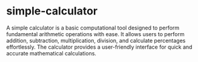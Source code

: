 # simple-calculator
A simple calculator is a basic computational tool designed to perform fundamental arithmetic operations with ease. It allows users to perform addition, subtraction, multiplication, division, and calculate percentages effortlessly. The calculator provides a user-friendly interface for quick and accurate mathematical calculations.
